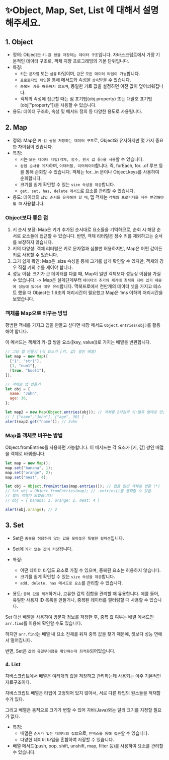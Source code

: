 # ✨Object, Map, Set, List 에 대해서 설명해주세요.

## 1. Object

- 정의: Object는 `키-값 쌍을 저장하는 데이터 구조`입니다. 자바스크립트에서 가장 기본적인 데이터 구조로, 객체 지향 프로그래밍의 기본 단위입니다.
- 특징:
  - `키`는 `문자열` 또는 `심볼` 타입이며, `값`은 `모든 데이터 타입이 가능`합니다.
  - `프로토타입 체인`을 통해 메서드와 속성을 `상속`받을 수 있습니다.
  - `중복된 키를 허용하지 않으며`, 동일한 키로 값을 설정하면 이전 값이 덮어씌워집니다.
  - 객체의 속성에 접근할 때는 점 표기법(obj.property) 또는 대괄호 표기법(obj["property"])을 사용할 수 있습니다.
- 용도: 데이터 구조화, 속성 및 메서드 정의 등 다양한 용도로 사용됩니다.

## 2. Map

- 정의: Map은 `키-값 쌍을 저장하는 데이터 구조`로, Object와 유사하지만 몇 가지 중요한 차이점이 있습니다.
- 특징:
  - `키`는 `모든 데이터 타입(객체, 함수, 원시 값 등)을 사용`할 수 있습니다.
  - `삽입 순서를 유지`하며, `이터러블, 이터레이터`합니다. 즉, forEach, for...of 루프 등을 통해 순회할 수 있습니다. 객체는 for...in 문이나 Object.keys를 사용하여 순회합니다.
  - 크기를 쉽게 확인할 수 있는 `size 속성을 제공`합니다.
  - `get, set, has, delete 메서드`로 요소를 관리할 수 있습니다.
- 용도: 데이터의 `삽입 순서를 유지해야 할 때`, 맵 객체는 `객체의 프로퍼티를 자주 변경해야할 때` 사용합니다.

### Object보다 좋은 점

1. 키 순서 보장: Map은 키가 추가된 순서대로 요소들을 기억하므로, 순회 시 해당 순서로 요소들에 접근할 수 있습니다. 반면, 객체 리터럴은 정수 키를 제외하고는 순서를 보장하지 않습니다.
2. 키의 다양성: 객체 리터럴은 키로 문자열과 심볼만 허용하지만, Map은 어떤 값이든 키로 사용할 수 있습니다.
3. 크기 쉽게 확인: Map은 .size 속성을 통해 크기를 쉽게 확인할 수 있지만, 객체의 경우 직접 키의 수를 세어야 합니다.
4. 성능 이점: 크기가 큰 데이터를 다룰 때, Map이 일반 객체보다 성능상 이점을 가질 수 있습니다.
   ->
   Map은 설계단계부터 `데이터의 추가와 제거에 최적화 되어 있기 때문에 성능에 있어서 매우 유리`합니다.
   맥북프로에서 천만개의 데이터 셋을 가지고 테스트 했을 때 Object는 1.6초의 처리시간이 필요했고 Map은 1ms 이하의 처리시간을 보였습니다.

### 객체를 Map으로 바꾸는 방법

평범한 객체를 가지고 맵을 만들고 싶다면 내장 메서드 `Object.entries(obj)`를 활용해야 합니다.

이 메서드는 객체의 키-값 쌍을 요소([key, value])로 가지는 배열을 반환합니다.

```js
// 그냥 맵 만들기 (각 요소가 [키, 값] 쌍인 배열)
let map = new Map([
  ["1", "str1"],
  [1, "num1"],
  [true, "bool1"],
]);

// 객체로 맵 만들기
let obj = {
  name: "John",
  age: 30,
};

let map2 = new Map(Object.entries(obj)); // 객체를 2차원의 키:밸류 형태로 만들고 맵으로 변환
// [ ["name","John"], ["age", 30] ]
alert(map2.get("name")); // John
```

### Map을 객체로 바꾸는 방법

Object.fromEntries를 사용하면 가능합니다. 이 메서드는 각 요소가 [키, 값] 쌍인 배열을 객체로 바꿔줍니다.

```js
let map = new Map();
map.set("banana", 1);
map.set("orange", 2);
map.set("meat", 4);

let obj = Object.fromEntries(map.entries()); // 맵을 일반 객체로 변환 (*)
// let obj = Object.fromEntries(map); // .entries()를 생략할 수 있음.
// 맵이 객체가 되었습니다!
// obj = { banana: 1, orange: 2, meat: 4 }

alert(obj.orange); // 2
```

## 3. Set

- Set은 `중복을 허용하지 않는 값을 모아놓은 특별한 컬렉션`입니다.
- Set에 `키가 없는 값이 저장`됩니다.

- 특징:
  - 어떤 데이터 타입도 요소로 가질 수 있으며, 중복된 요소는 허용하지 않습니다.
  - 크기를 쉽게 확인할 수 있는 `size 속성을 제공`합니다.
  - `add, delete, has 메서드로 요소`를 관리할 수 있습니다.
- 용도: `중복 값을 제거`하거나, 고유한 값의 집합을 관리할 때 유용합니다. 예를 들어, 유일한 사용자 ID 목록을 만들거나, 중복된 데이터를 필터링할 때 사용할 수 있습니다.

Set 대신 배열을 사용하여 방문자 정보를 저장한 후, 중복 값 여부는 배열 메서드인 `arr.find`를 이용해 확인할 수도 있습니다.

하지만 `arr.find`는 배열 내 요소 전체를 뒤져 중복 값을 찾기 때문에, 셋보다 성능 면에서 떨어집니다.

반면, Set은 `값의 유일무이함을 확인하는데 최적화`되어있습니다.

### 4. List

자바스크립트에서 배열은 여러개의 값을 저장하고 관리하는데 사용되는 아주 기본적인 자료구조이다.

자바스크립트 배열은 타입이 고정되어 있지 않아서, 서로 다른 타입의 원소들을 적재할 수가 있다.

그리고 배열은 동적으로 크기가 변할 수 있어 자바(Java)와는 달리 크기를 지정할 필요가 없다.

- 특징:
  - 배열은 `순서가 있는 데이터의 집합`으로, `인덱스를 통해 접근`할 수 있습니다.
  - 다양한 데이터 타입을 혼합하여 저장할 수 있습니다.
- 배열 메서드(push, pop, shift, unshift, map, filter 등)를 사용하여 요소를 관리할 수 있습니다.
